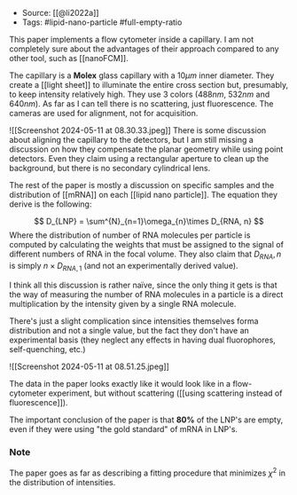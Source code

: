 
- Source: [[@li2022a]]
- Tags: #lipid-nano-particle #full-empty-ratio

This paper implements a flow cytometer inside a capillary. I am not completely sure about the advantages of their approach compared to any other tool, such as [[nanoFCM]]. 

The capillary is a **Molex** glass capillary with a $10\mu m$ inner diameter. They create a [[light sheet]] to illuminate the entire cross section but, presumably, to keep intensity relatively high. They use 3 colors ($488nm$, $532nm$ and $640nm$). As far as I can tell there is no scattering, just fluorescence. The cameras are used for alignment, not for acquisition. 

![[Screenshot 2024-05-11 at 08.30.33.jpeg]]
There is some discussion about aligning the capillary to the detectors, but I am still missing a discussion on how they compensate the planar geometry while using point detectors. Even they claim using a rectangular aperture to clean up the background, but there is no secondary cylindrical lens. 

The rest of the paper is mostly a discussion on specific samples and the distribution of [[mRNA]] on each [[lipid nano particle]]. The equation they derive is the following:

$$
D_{LNP} = \sum^{N}_{n=1}\omega_{n}\times D_{RNA, n}
$$
Where the distribution of number of RNA molecules per particle is computed by calculating the weights that must be assigned to the signal of different numbers of RNA in the focal volume. They also claim that $D_{RNA},n$ is simply $n\times D_{RNA,1}$ (and not an experimentally derived value). 

I think all this discussion is rather naïve, since the only thing it gets is that the way of measuring the number of RNA molecules in a particle is a direct multiplication by the intensity given by a single RNA molecule. 

There's just a slight complication since intensities themselves forma distribution and not a single value, but the fact they don't have an experimental basis (they neglect any effects in having dual fluorophores, self-quenching, etc.) 

![[Screenshot 2024-05-11 at 08.51.25.jpeg]]

The data in the paper looks exactly like it would look like in a flow-cytometer experiment, but without scattering ([[using scattering instead of fluorescence]]). 

The important conclusion of the paper is that **80%** of the LNP's are empty, even if they were using "the gold standard" of mRNA in LNP's. 

### Note
The paper goes as far as describing a fitting procedure that minimizes $\chi^2$ in the distribution of intensities.  